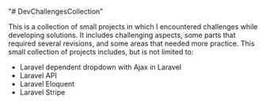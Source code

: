 "# DevChallengesCollection"

This is a collection of small projects in which I encountered challenges while developing solutions. It includes challenging aspects, some parts that required several revisions, and some areas that needed more practice. This small collection of projects includes, but is not limited to:
<ul>
  <li>Laravel dependent dropdown with Ajax in Laravel</li>

  <li>Laravel API</li>

  <li>Laravel Eloquent</li>

  <li>Laravel Stripe</li>
</ul>




